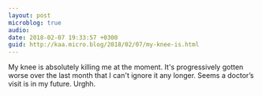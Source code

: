 ```yaml
---
layout: post
microblog: true
audio: 
date: 2018-02-07 19:33:57 +0300
guid: http://kaa.micro.blog/2018/02/07/my-knee-is.html
---
```

My knee is absolutely killing me at the moment. It's progressively gotten worse over the last month that I can't ignore it any longer. Seems a doctor’s visit is in my future. Urghh.
